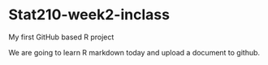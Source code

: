 # Stat210-week2-inclass
My first GitHub based R project

We are going to learn R markdown today and upload a document to github.